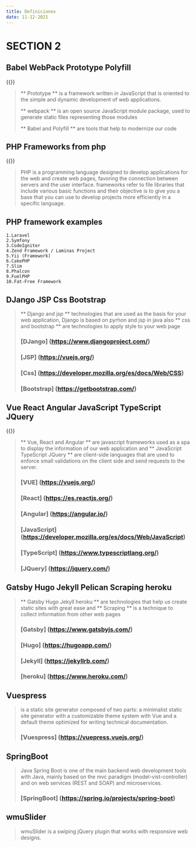 ```yaml
---
title: Definiciones
date: 11-12-2021
---
```

# SECTION 2
## Babel WebPack Prototype Polyfill
{{<youtube V4eHayIIq9s>}}
> ** Prototype ** is a framework written in JavaScript that is oriented to the simple and dynamic development of web applications.
>
> ** webpack ** is an open source JavaScript module package, used to generate static files representing those modules
>
> ** Babel and Polyfill ** are tools that help to modernize our code
## PHP Frameworks from php
{{<youtube ykGRYEX0n60>}}

> PHP is a programming language designed to develop applications for the web and create web pages, favoring the connection between servers and the user interface.
> frameworks refer to file libraries that include various basic functions and their objective is to give you a base that you can use to develop projects more efficiently in a specific language.
## PHP framework examples
    1.Laravel
    2.Symfony
    3.CodeIgniter
    4.Zend Framework / Laminas Project
    5.Yii (Framework)
    6.CakePHP
    7.Slim
    8.Phalcon
    9.FuelPHP
    10.Fat-Free Framework
## DJango JSP Css Bootstrap
> ** Django and jsp ** technologies that are used as the basis for your web application, Django is based on pyrhon and jsp in java also ** css and bootstrap ** are technologies to apply style to your web page
> ### [DJango] (https://www.djangoproject.com/)
> ### [JSP] (https://vuejs.org/)
> ### [Css] (https://developer.mozilla.org/es/docs/Web/CSS)
> ### [Bootstrap] (https://getbootstrap.com/)
## Vue React Angular JavaScript TypeScript JQuery
{{<youtube WJ2PQe-pQJw>}}
> ** Vue, React and Angular ** are javascript frameworks used as a spa to display the information of our web application and
** JavaScript TypeScript JQuery ** are client-side languages ​​that are used to enforce small validations on the client side and send requests to the server.
> ### [VUE] (https://vuejs.org/)
> ### [React] (https://es.reactjs.org/)
> ### [Angular] (https://angular.io/)
> ### [JavaScript] (https://developer.mozilla.org/es/docs/Web/JavaScript)
> ### [TypeScript] (https://www.typescriptlang.org/)
> ### [JQuery] (https://jquery.com/)
## Gatsby Hugo Jekyll Pelican Scraping heroku
> ** Gatsby Hugo Jekyll heroku ** are technologies that help us create static sites with great ease and ** Scraping ** is a technique to collect information from other web pages
> ### [Gatsby] (https://www.gatsbyjs.com/)
> ### [Hugo] (https://hugoapp.com/)
> ### [Jekyll] (https://jekyllrb.com/)
> ### [heroku] (https://www.heroku.com/)
## Vuespress
> is a static site generator composed of two parts: a minimalist static site generator with a customizable theme system with Vue and a default theme optimized for writing technical documentation.
>
> ### [Vuespress] (https://vuepress.vuejs.org/)
## SpringBoot
> Java Spring Boot is one of the main backend web development tools with Java, mainly based on the mvc paradigm (model-vist-controller) and on web services (REST and SOAP) and microservices.
> ### [SpringBoot] (https://spring.io/projects/spring-boot)

## wmuSlider
> wmuSlider is a swiping jQuery plugin that works with responsive web designs.
